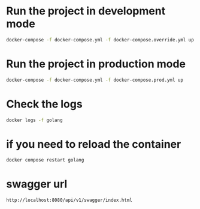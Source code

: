# Run the project in development mode

```bash
docker-compose -f docker-compose.yml -f docker-compose.override.yml up
```

# Run the project in production mode

```bash
docker-compose -f docker-compose.yml -f docker-compose.prod.yml up
```

# Check the logs

```bash
docker logs -f golang
```

# if you need to reload the container

```bash
docker compose restart golang
```

# swagger url

```bash
http://localhost:8080/api/v1/swagger/index.html
```
